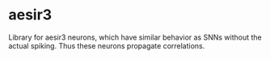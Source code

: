 # aesir3

Library for aesir3 neurons, which have similar behavior as SNNs without the actual spiking.  Thus these neurons propagate correlations.
